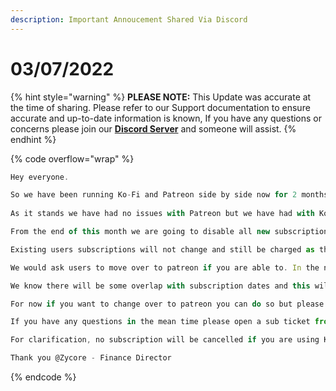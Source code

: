 ```yaml
---
description: Important Annoucement Shared Via Discord
---
```


# 03/07/2022

{% hint style="warning" %}
**PLEASE NOTE:** This Update was accurate at the time of sharing. Please refer to our Support documentation to ensure accurate and up-to-date information is known, If you have any questions or concerns please join our [**Discord Server**](https://discord.gg/ritabot) and someone will assist.
{% endhint %}

{% code overflow="wrap" %}
```javascript
Hey everyone. 

So we have been running Ko-Fi and Patreon side by side now for 2 months we wanted to make sure we had a viable fallback if one should fail.
 
As it stands we have had no issues with Patreon but we have had with Ko-Fi. so we have taken the decision to phase out Ko-Fi.

From the end of this month we are going to disable all new subscriptions from Ko-Fi, this means new users will have to use patreon. 

Existing users subscriptions will not change and still be charged as they are at the moment. 

We would ask users to move over to patreon if you are able to. In the next week we will release a full blog post describing what this looks like and how to do this. 

We know there will be some overlap with subscription dates and this will have the answers how this will work. 

For now if you want to change over to patreon you can do so but please note patreon takes all payments on the 1st of each month. 

If you have any questions in the mean time please open a sub ticket from open-a-sub-ticket and we will try to answer them WHEN WE HAVE all available information. 

For clarification, no subscription will be cancelled if you are using Ko-Fi. It will still work. 

Thank you @Zycore - Finance Director
```
{% endcode %}
